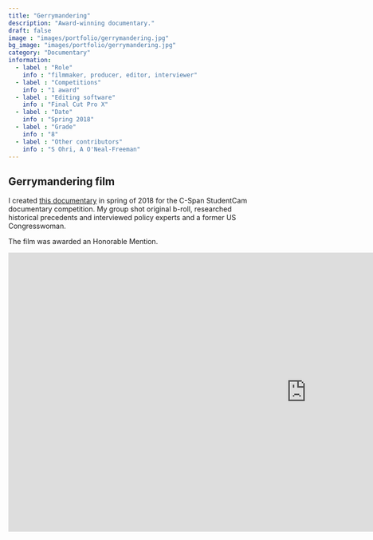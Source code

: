 ```yaml
---
title: "Gerrymandering"
description: "Award-winning documentary."
draft: false
image : "images/portfolio/gerrymandering.jpg"
bg_image: "images/portfolio/gerrymandering.jpg"
category: "Documentary"
information:
  - label : "Role"
    info : "filmmaker, producer, editor, interviewer"
  - label : "Competitions"
    info : "1 award"
  - label : "Editing software"
    info : "Final Cut Pro X"
  - label : "Date"
    info : "Spring 2018"
  - label : "Grade"
    info : "8"
  - label : "Other contributors"
    info : "S Ohri, A O'Neal-Freeman"
---
```


## Gerrymandering film

I created [this documentary](https://www.viddler.com/v/778f881e) in spring of 2018 for the C-Span StudentCam documentary competition. My group shot original b-roll, researched historical precedents and interviewed policy experts and a former US Congresswoman. 

The film was awarded an Honorable Mention.

<iframe width="1194.6" height="560" src="https://www.youtube.com/embed/8WVcMK4w8Qg" frameborder="0" allow="accelerometer; autoplay; clipboard-write; encrypted-media; gyroscope; picture-in-picture" allowfullscreen></iframe>